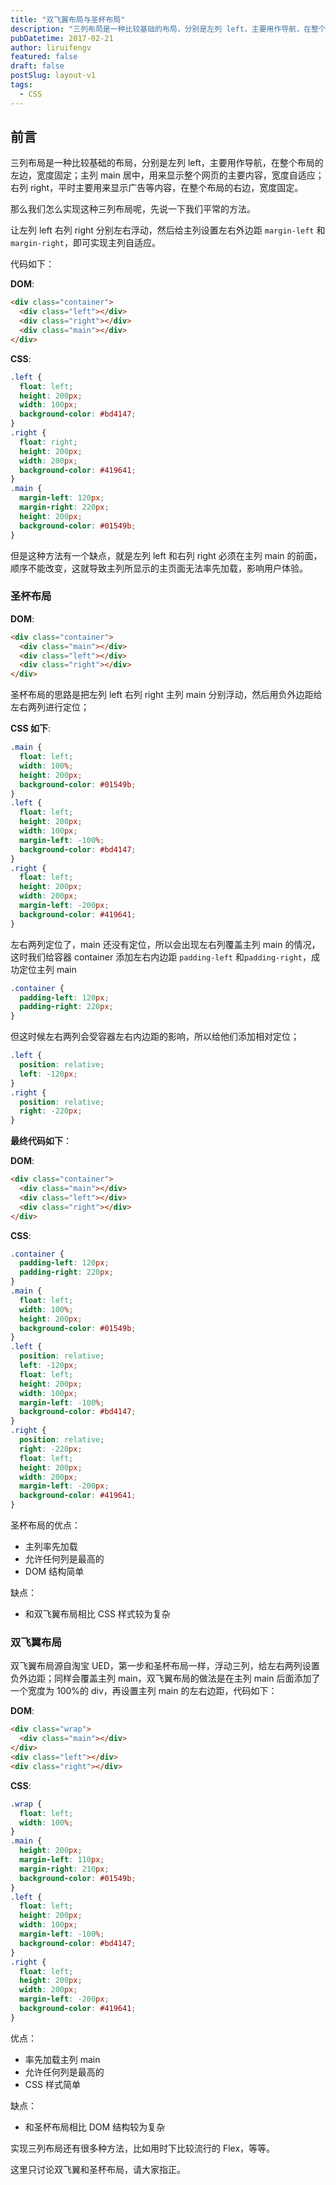 ```yaml
---
title: "双飞翼布局与圣杯布局"
description: "三列布局是一种比较基础的布局，分别是左列 left，主要用作导航，在整个布局的左边，宽度固定；主列 main 居中，用来显示整个网页的主要内容，宽度自适应；右列 right，平时主要用来显示广告等内容，在整个布局的右边，宽度固定。本文介绍几种常用的三列布局方法。"
pubDatetime: 2017-02-21
author: liruifengv
featured: false
draft: false
postSlug: layout-v1
tags:
  - CSS
---
```


## 前言

三列布局是一种比较基础的布局，分别是左列 left，主要用作导航，在整个布局的左边，宽度固定；主列 main 居中，用来显示整个网页的主要内容，宽度自适应；右列 right，平时主要用来显示广告等内容，在整个布局的右边，宽度固定。

那么我们怎么实现这种三列布局呢，先说一下我们平常的方法。

让左列 left 右列 right 分别左右浮动，然后给主列设置左右外边距 `margin-left` 和 `margin-right`，即可实现主列自适应。

代码如下：

**DOM**:

```html
<div class="container">
  <div class="left"></div>
  <div class="right"></div>
  <div class="main"></div>
</div>
```

**CSS**:

```css
.left {
  float: left;
  height: 200px;
  width: 100px;
  background-color: #bd4147;
}
.right {
  float: right;
  height: 200px;
  width: 200px;
  background-color: #419641;
}
.main {
  margin-left: 120px;
  margin-right: 220px;
  height: 200px;
  background-color: #01549b;
}
```

但是这种方法有一个缺点，就是左列 left 和右列 right 必须在主列 main 的前面，顺序不能改变，这就导致主列所显示的主页面无法率先加载，影响用户体验。

### 圣杯布局

**DOM**:

```html
<div class="container">
  <div class="main"></div>
  <div class="left"></div>
  <div class="right"></div>
</div>
```

圣杯布局的思路是把左列 left 右列 right 主列 main 分别浮动，然后用负外边距给左右两列进行定位；

**CSS 如下**:

```css
.main {
  float: left;
  width: 100%;
  height: 200px;
  background-color: #01549b;
}
.left {
  float: left;
  height: 200px;
  width: 100px;
  margin-left: -100%;
  background-color: #bd4147;
}
.right {
  float: left;
  height: 200px;
  width: 200px;
  margin-left: -200px;
  background-color: #419641;
}
```

左右两列定位了，main 还没有定位，所以会出现左右列覆盖主列 main 的情况，这时我们给容器 container 添加左右内边距 `padding-left` 和`padding-right`，成功定位主列 main

```css
.container {
  padding-left: 120px;
  padding-right: 220px;
}
```

但这时候左右两列会受容器左右内边距的影响，所以给他们添加相对定位；

```css
.left {
  position: relative;
  left: -120px;
}
.right {
  position: relative;
  right: -220px;
}
```

**最终代码如下**：

**DOM**:

```html
<div class="container">
  <div class="main"></div>
  <div class="left"></div>
  <div class="right"></div>
</div>
```

**CSS**:

```css
.container {
  padding-left: 120px;
  padding-right: 220px;
}
.main {
  float: left;
  width: 100%;
  height: 200px;
  background-color: #01549b;
}
.left {
  position: relative;
  left: -120px;
  float: left;
  height: 200px;
  width: 100px;
  margin-left: -100%;
  background-color: #bd4147;
}
.right {
  position: relative;
  right: -220px;
  float: left;
  height: 200px;
  width: 200px;
  margin-left: -200px;
  background-color: #419641;
}
```

圣杯布局的优点：

- 主列率先加载
- 允许任何列是最高的
- DOM 结构简单

缺点：

- 和双飞翼布局相比 CSS 样式较为复杂

### 双飞翼布局

双飞翼布局源自淘宝 UED，第一步和圣杯布局一样，浮动三列，给左右两列设置负外边距；同样会覆盖主列 main，双飞翼布局的做法是在主列 main 后面添加了一个宽度为 100%的 div，再设置主列 main 的左右边距，代码如下：

**DOM**:

```html
<div class="wrap">
  <div class="main"></div>
</div>
<div class="left"></div>
<div class="right"></div>
```

**CSS**:

```css
.wrap {
  float: left;
  width: 100%;
}
.main {
  height: 200px;
  margin-left: 110px;
  margin-right: 210px;
  background-color: #01549b;
}
.left {
  float: left;
  height: 200px;
  width: 100px;
  margin-left: -100%;
  background-color: #bd4147;
}
.right {
  float: left;
  height: 200px;
  width: 200px;
  margin-left: -200px;
  background-color: #419641;
}
```

优点：

- 率先加载主列 main
- 允许任何列是最高的
- CSS 样式简单

缺点：

- 和圣杯布局相比 DOM 结构较为复杂

实现三列布局还有很多种方法，比如用时下比较流行的 Flex，等等。

这里只讨论双飞翼和圣杯布局，请大家指正。
